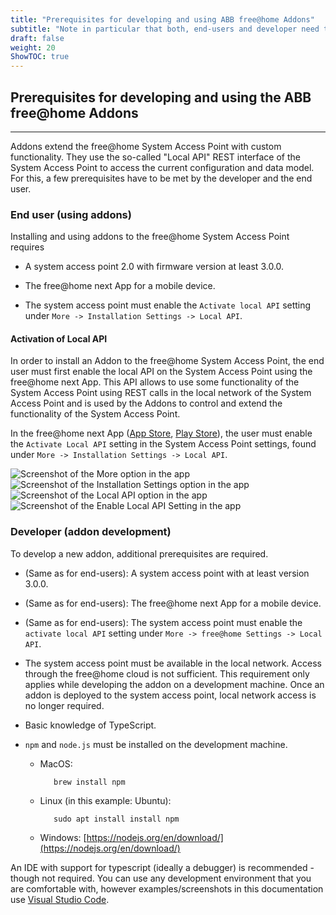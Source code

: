 ```yaml
---
title: "Prerequisites for developing and using ABB free@home Addons"
subtitle: "Note in particular that both, end-users and developer need to activate the local-API on their System Access Point prior to using addons."
draft: false
weight: 20
ShowTOC: true
---
```


## Prerequisites for developing and using the ABB free@home Addons

------------------------------------------------------------------------

Addons extend the free@home System Access Point with custom functionality. They use the
so-called "Local API" REST interface of the System Access Point to access the current configuration
and data model.
For this, a few prerequisites have to be met by the developer and the end user.

### End user (using addons)

Installing and using addons to the free@home System Access Point requires

- A system access point 2.0 with firmware version at least 3.0.0.

- The free@home next App for a mobile device.

- The system access point must enable the `Activate local API` setting under
  `More -> Installation Settings -> Local API`.

#### Activation of Local API

In order to install an Addon to the free@home System Access Point, the end user must first
enable the local API on the System Access Point using the free@home next App. This API allows to use
some functionality of the System Access Point
using REST calls in the local network of the System Access Point and is used by the Addons to
control and extend the functionality of the System Access Point.

In the free@home next App
([App Store](https://apps.apple.com/de/app/busch-free-home-next/id1501808668),
[Play Store](https://apps.apple.com/de/app/busch-free-home-next/id1501808668)), the user must
enable the `Activate Local API` setting in the System Access Point settings,
found under `More -> Installation Settings -> Local API`.

![Screenshot of the More option in the app](/enable_local_api_1.jpg "Enable Local API step 1: Open More page in the app")
![Screenshot of the Installation Settings option in the app](/enable_local_api_2.jpg "Enable Local API step 2: Open Installation Settings in the app")
![Screenshot of the Local API option in the app](/enable_local_api_3.jpg "Enable Local API step 3: Local API option in the app")
![Screenshot of the Enable Local API Setting in the app](/enable_local_api_4.jpg "Enable Local API step 4: Enable Local API setting in the app")

### Developer (addon development)

To develop a new addon, additional prerequisites are required.

- (Same as for end-users): A system access point with at least version 3.0.0.

- (Same as for end-users): The free@home next App for a mobile device.

- (Same as for end-users): The system access point must enable the `activate local API` setting
  under `More -> free@home Settings -> Local API`.

- The system access point must be available in the local network. Access through the free@home cloud
  is not sufficient. This requirement only applies while developing the addon on a development
  machine. Once an addon is deployed to the system access point, local network access is no longer
  required.

- Basic knowledge of TypeScript.

- `npm` and `node.js` must be installed on the development machine.

  - MacOS:

    ```shell
       brew install npm
    ```

  - Linux (in this example: Ubuntu):

    ```shell
       sudo apt install install npm
    ```

  - Windows: [https://nodejs.org/en/download/](https://nodejs.org/en/download/)

An IDE with support for typescript (ideally a debugger) is recommended - though not required. You
can use any development environment that you are comfortable with, however examples/screenshots in
this documentation use [Visual Studio Code](https://code.visualstudio.com/).
